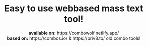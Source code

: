 <div align="center">
<h1>Easy to use webbased mass text tool!</h1>
<b>available on:</b> https://combowolf.netlify.app/<br>
<b>based on:</b> https://combos.io/ & https://priv8.to/ old combo tools!
</div>

